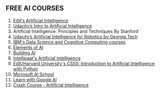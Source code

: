 <!DOCTYPE html>
<html>
<body>
<h2> FREE AI COURSES</h2>
<ol>
<li><a href="https://www.edx.org/course/artificial-intelligence-ai">EdX’s Artificial Intelligence</a></li>
<li><a href="https://www.udacity.com/course/intro-to-artificial-intelligence--cs271">Udacity’s Intro to Artificial Intelligence</a></li>
<li><a href="http://web.stanford.edu/class/cs221/"></a>Artificial Intelligence: Principles and Techniques By Stanford</li>
<li><a href="https://www.udacity.com/course/artificial-intelligence-for-robotics--cs373">Udacity’s Artificial Intelligence for Robotics by Georgia Tech</a></li>
<li><a href="https://cognitiveclass.ai/">IBM's Data Science and Cognitive Computing courses</a></li>
<li><a href="https://www.elementsofai.com/">Elements of AI</a></li>
<li><a href="https://buildingai.elementsofai.com/">Building AI</a></li>
<li><a href="https://intellipaat.com/academy/course/artificial-intelligence-free-course/">Intellipaat's Artificial Intelligence</a></li>
<li><a href="https://www.edx.org/course/cs50s-introduction-to-artificial-intelligence-with-python">EdX/Harvard University's CS50: Introduction to Artificial Intelligence with Python</a></li>
<li><a href="https://aischool.microsoft.com/en-us/home">Microsoft AI School</a></li>
<li><a href="https://ai.google/education/">Learn with Google AI</a></li>
<li><a href="https://www.youtube.com/watch?v=GvYYFloV0aA&list=PL8dPuuaLjXtO65LeD2p4_Sb5XQ51par_b">Crash Course - Artificial Intelligence</a></li>
</ol> 
</body>
</html>

